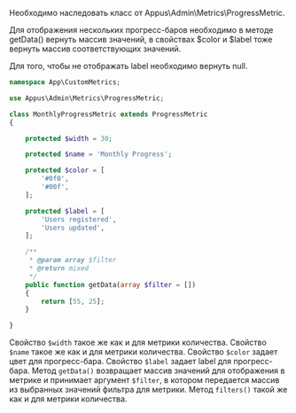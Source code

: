 Необходимо наследовать класс от Appus\Admin\Metrics\ProgressMetric.

Для отображения нескольких прогресс-баров необходимо в методе getData() вернуть массив значений,
в свойствах $color и $label тоже вернуть массив соответствующих значений.

Для того, чтобы не отображать label необходимо вернуть null.

```php
namespace App\CustomMetrics;

use Appus\Admin\Metrics\ProgressMetric;

class MonthlyProgressMetric extends ProgressMetric
{

    protected $width = 30;

    protected $name = 'Monthly Progress';

    protected $color = [
        '#0f0',
        '#00f',
    ];

    protected $label = [
        'Users registered',
        'Users updated',
    ];

    /**
     * @param array $filter
     * @return mixed
     */
    public function getData(array $filter = [])
    {
        return [55, 25];
    }

}
```

Свойство ```$width``` такое же как и для метрики количества.
Свойство ```$name``` такое же как и для метрики количества.
Свойство ```$color``` задает цвет для прогресс-бара.
Свойство ```$label``` задает label для прогресс-бара.
Метод ```getData()``` возвращает массив значений для отображения в метрике и принимает аргумент ```$filter```, в котором передается массив из выбранных значений фильтра для метрики.
Метод ```filters()``` такой же как и для метрики количества.
